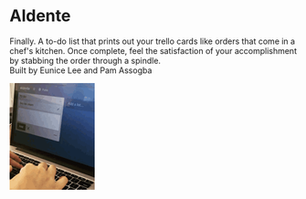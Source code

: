 # Aldente
Finally. A to-do list that prints out your trello cards like orders that come in a chef's kitchen. Once complete, feel the satisfaction of your accomplishment by stabbing the order through a spindle. 
<br>
Built by Eunice Lee and Pam Assogba
<br>

![alt text](example.gif)
